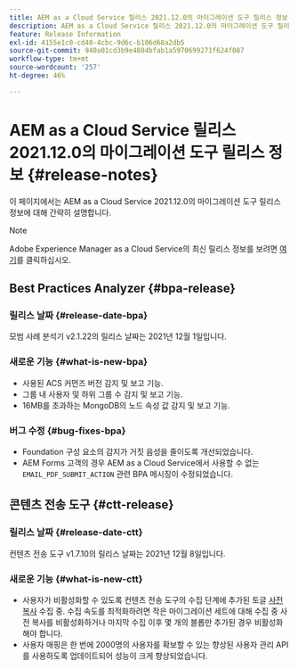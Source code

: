 ```yaml
---
title: AEM as a Cloud Service 릴리스 2021.12.0의 마이그레이션 도구 릴리스 정보
description: AEM as a Cloud Service 릴리스 2021.12.0의 마이그레이션 도구 릴리스 정보
feature: Release Information
exl-id: 4155e1c0-cd40-4cbc-9d6c-b106d68a2db5
source-git-commit: 940a01cd3b9e4804bfab1a5970699271f624f087
workflow-type: tm+mt
source-wordcount: '257'
ht-degree: 46%

---
```


# AEM as a Cloud Service 릴리스 2021.12.0의 마이그레이션 도구 릴리스 정보 {#release-notes}

이 페이지에서는 AEM as a Cloud Service 2021.12.0의 마이그레이션 도구 릴리스 정보에 대해 간략히 설명합니다.

>[!NOTE]
>Adobe Experience Manager as a Cloud Service의 최신 릴리스 정보를 보려면 [여기](https://experienceleague.adobe.com/docs/experience-manager-cloud-service/release-notes/aem-cloud-changes.html?lang=ko-kr)를 클릭하십시오.

## Best Practices Analyzer {#bpa-release}

### 릴리스 날짜 {#release-date-bpa}

모범 사례 분석기 v2.1.22의 릴리스 날짜는 2021년 12월 1일입니다.

### 새로운 기능 {#what-is-new-bpa}

* 사용된 ACS 커먼즈 버전 감지 및 보고 기능.
* 그룹 내 사용자 및 하위 그룹 수 감지 및 보고 기능.
* 16MB를 초과하는 MongoDB의 노드 속성 값 감지 및 보고 기능.

### 버그 수정 {#bug-fixes-bpa}

* Foundation 구성 요소의 감지가 거짓 음성을 줄이도록 개선되었습니다.
* AEM Forms 고객의 경우 AEM as a Cloud Service에서 사용할 수 없는 `EMAIL_PDF_SUBMIT_ACTION` 관련 BPA 메시징이 수정되었습니다.


## 콘텐츠 전송 도구 {#ctt-release}

### 릴리스 날짜 {#release-date-ctt}

컨텐츠 전송 도구 v1.7.10의 릴리스 날짜는 2021년 12월 8일입니다.

### 새로운 기능 {#what-is-new-ctt}

* 사용자가 비활성화할 수 있도록 컨텐츠 전송 도구의 수집 단계에 추가된 토글 [사전 복사](https://experienceleague.adobe.com/docs/experience-manager-cloud-service/moving/cloud-migration/content-transfer-tool/handling-large-content-repositories.html?lang=en) 수집 중. 수집 속도를 최적화하려면 작은 마이그레이션 세트에 대해 수집 중 사전 복사를 비활성화하거나 마지막 수집 이후 몇 개의 블롭만 추가된 경우 비활성화해야 합니다.
* 사용자 매핑은 한 번에 2000명의 사용자를 확보할 수 있는 향상된 사용자 관리 API를 사용하도록 업데이트되어 성능이 크게 향상되었습니다.
